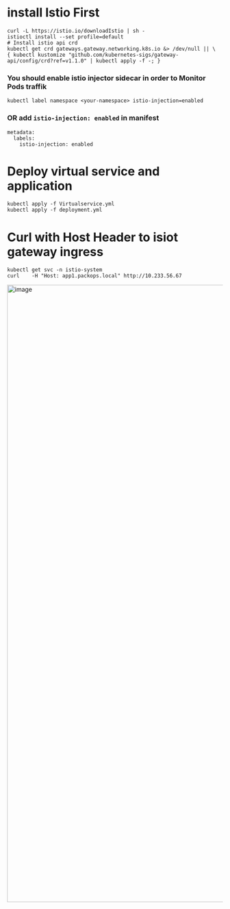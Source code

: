 # install Istio First 
```
curl -L https://istio.io/downloadIstio | sh -
istioctl install --set profile=default
# Install istio api crd
kubectl get crd gateways.gateway.networking.k8s.io &> /dev/null || \
{ kubectl kustomize "github.com/kubernetes-sigs/gateway-api/config/crd?ref=v1.1.0" | kubectl apply -f -; }

```
### You should enable istio injector sidecar in order to Monitor Pods traffik
```
kubectl label namespace <your-namespace> istio-injection=enabled

```
### OR add ``istio-injection: enabled`` in manifest

```
metadata:
  labels:
    istio-injection: enabled
```
# Deploy virtual service and application
```
kubectl apply -f Virtualservice.yml
kubectl apply -f deployment.yml
```

# Curl with Host Header to isiot gateway ingress

```
kubectl get svc -n istio-system
curl    -H "Host: app1.packops.local" http://10.233.56.67
```

<img width="1442" alt="image" src="https://github.com/user-attachments/assets/08bd8da2-e119-45cc-84e2-78968f9ea7ed">

